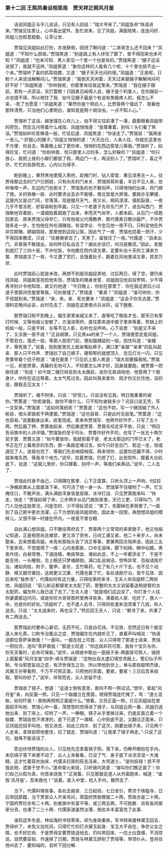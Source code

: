### 第十二回 王熙凤毒设相思局　贾天祥正照风月鉴
----
    





　　话说凤姐正与平儿说话，只见有人回说：“瑞大爷来了。”凤姐急命"快请进来。”贾瑞见往里让，心中喜出望外，急忙进来，见了凤姐，满面陪笑，连连问好．凤姐儿也假意殷勤，让茶让坐．


　　贾瑞见凤姐如此打扮，亦发酥倒，因饧了眼问道：“二哥哥怎么还不回来？"凤姐道：“不知什么原故。”贾瑞笑道：“别是路上有人绊住了脚了，舍不得回来也未可知？"凤姐道：“也未可知．男人家见一个爱一个也是有的。”贾瑞笑道：“嫂子这话说错了，我就不这样。”凤姐笑道：“象你这样的人能有几个呢，十个里也挑不出一个来。”贾瑞听了喜的抓耳挠腮，又道：“嫂子天天也闷的很。”凤姐道：“正是呢，只盼个人来说话解解闷儿。”贾瑞笑道：“我倒天天闲着，天天过来替嫂子解解闲闷可好不好？"凤姐笑道：“你哄我呢，你那里肯往我这里来。”贾瑞道：“我在嫂子跟前，若有一点谎话，天打雷劈！只因素日闻得人说，嫂子是个利害人，在你跟前一点也错不得，所以唬住了我．如今见嫂子最是个有说有笑极疼人的，我怎么不来，-死了也愿意！"凤姐笑道：“果然你是个明白人，比贾蓉两个强远了．我看他那样清秀，只当他们心里明白，谁知竟是两个胡涂虫，一点不知人心。”


　　贾瑞听了这话，越发撞在心坎儿上，由不得又往前凑了一凑，觑着眼看凤姐带的荷包，然后又问带着什么戒指．凤姐悄悄道：“放尊重着，别叫丫头们看了笑话。”贾瑞如听纶音佛语一般，忙往后退．凤姐笑道：“你该走了。”贾瑞说：“我再坐一坐儿。”-好狠心的嫂子。”凤姐又悄悄的道：“大天白日，人来人往，你就在这里也不方便．你且去，等着晚上起了更你来，悄悄的在西边穿堂儿等我。”贾瑞听了，如得珍宝，忙问道：“你别哄我．但只那里人过的多，怎么好躲的？"凤姐道：“你只放心．我把上夜的小厮们都放了假，两边门一关，再没别人了。”贾瑞听了，喜之不尽，忙忙的告辞而去，心内以为得手．


　　盼到晚上，果然黑地里摸入荣府，趁掩门时，钻入穿堂．果见漆黑无一人，往贾母那边去的门户已倒锁，只有向东的门未关．贾瑞侧耳听着，半日不见人来，忽听咯噔一声，东边的门也倒关了．贾瑞急的也不敢则声，只得悄悄的出来，将门撼了撼，关的铁桶一般．此时要求出去亦不能够，南北皆是大房墙，要跳亦无攀援．这屋内又是过门风，空落落，现是腊月天气，夜又长，朔风凛凛，侵肌裂骨，一夜几乎不曾冻死．好容易盼到早晨，只见一个老婆子先将东门开了，进去叫西门．贾瑞瞅他背着脸，一溜烟抱着肩跑了出来，幸而天气尚早，人都未起，从后门一径跑回家去．原来贾瑞父母早亡，只有他祖父代儒教养．那代儒素日教训最严，不许贾瑞多走一步，生怕他在外吃酒赌钱，有误学业．今忽见他一夜不归，只料定他在外非饮即赌，嫖娼宿妓，那里想到这段公案，因此气了一夜．贾瑞也捻着一把汗，少不得回来撒谎，只说：“往舅舅家去了，天黑了，留我住了一夜。”代儒道：“自来出门，非禀我不敢擅出，如何昨日私自去了？据此亦该打，何况是撒谎。”因此，发狠到底打了三四十扳，不许吃饭，令他跪在院内读文章，定要补出十天的工课来方罢．贾瑞直冻了一夜，今又遭了苦打，且饿着肚子，跪着在风地里读文章，其苦万状．


　　此时贾瑞前心犹是未改，再想不到是凤姐捉弄他．过后两日，得了空，便仍来找凤姐．凤姐故意抱怨他失信，贾瑞急的赌身发誓．凤姐因见他自投罗网，少不得再寻别计令他知改，故又约他道：“今日晚上，你别在那里了．你在我这房后小过道子里那间空屋里等我，可别冒撞了。”贾瑞道：“果真？"凤姐道：“谁可哄你，你不信就别来。”贾瑞道：“来，来，来．死也要来！"凤姐道：“这会子你先去罢。”贾瑞料定晚间必妥，此时先去了．凤姐在这里便点兵派将，设下圈套．


　　那贾瑞只盼不到晚上，偏生家里亲戚又来了，直等吃了晚饭才去，那天已有掌灯时候．又等他祖父安歇了，方溜进荣府，直往那夹道中屋子里来等着，热锅上的蚂蚁一般，只是干转．左等不见人影，右听也没声响，心下自思：“别是又不来了，又冻我一夜不成？"正自胡猜，只见黑аа的来了一个人，贾瑞便意定是凤姐，不管皂白，饿虎一般，等那人刚至门前，便如猫捕鼠的一般，抱住叫道：“亲嫂子，等死我了。”说着，抱到屋里炕上就亲嘴扯裤子，满口里"亲娘”“亲爹"的乱叫起来．那人只不作声．贾瑞拉了自己裤子，硬帮帮的就想顶入．忽见灯光一闪，只见贾蔷举着个捻子照道：“谁在屋里？"只见炕上那人笑道：“瑞大叔要臊我呢。”贾瑞一见，却是贾蓉，真臊的无地可入，不知要怎么样才好，回身就要跑，被贾蔷一把揪住道：“别走！如今琏二嫂已经告到太太跟前，说你无故调戏他．他暂用了个脱身计，哄你在这边等着，太太气死过去，因此叫我来拿你．刚才你又拦住他，没的说，跟我去见太太！”


　　贾瑞听了，魂不附体，只说：“好侄儿，只说没有见我，明日我重重的谢你。”贾蔷道：“你若谢我，放你不值什么，只不知你谢我多少？况且口说无凭，写一文契来。”贾瑞道：“这如何落纸呢？"贾蔷道：“这也不妨，写一个赌钱输了外人帐目，借头家银若干两便罢。”贾瑞道：“这也容易．只是此时无纸笔。”贾蔷道：“这也容易。”说罢翻身出来，纸笔现成，拿来命贾瑞写．他两作好作歹，只写了五十两，然后画了押，贾蔷收起来．然后撕逻贾蓉．贾蓉先咬定牙不依，只说：“明日告诉族中的人评评理。”贾瑞急的至于叩头．贾蔷作好作歹的，也写了一张五十两欠契才罢．贾蔷又道：“如今要放你，我就担着不是．老太太那边的门早已关了，老爷正在厅上看南京的东西，那一条路定难过去，如今只好走后门．若这一走，倘或遇见了人，连我也完了．等我们先去哨探哨探，再来领你．这屋你还藏不得，少时就来堆东西．等我寻个地方。”说毕，拉着贾瑞，仍熄了灯，出至院外，摸着大台矶底下，说道：“这窝儿里好，你只蹲着，别哼一声，等我们来再动。”说毕，二人去了．


　　贾瑞此时身不由己，只得蹲在那里．心下正盘算，只听头顶上一声响，б拉拉一净桶尿粪从上面直泼下来，可巧浇了他一身一头．贾瑞掌不住嗳哟了一声，忙又掩住口，不敢声张，满头满脸浑身皆是尿屎，冰冷打战．只见贾蔷跑来叫：“快走，快走！"贾瑞如得了命，三步两步从后门跑到家里，天已三更，只得叫门．开门人见他这般景况，问是怎的．少不得扯谎说：“黑了，失脚掉在茅厕里了。”一面到了自己房中更衣洗濯，心下方想到是凤姐顽他，因此发一回恨，再想想凤姐的模样儿，又恨不得一时搂在怀内，一夜竟不曾合眼．


　　自此满心想凤姐，只不敢往荣府去了．贾蓉两个又常常的来索银子，他又怕祖父知道，正是相思尚且难禁，更又添了债务，日间工课又紧，他二十来岁人，尚未娶亲，迩来想着凤姐，未免有那指头告了消乏等事，更兼两回冻恼奔波，因此三五下里夹攻，不觉就得了一病：心内发膨胀，口中无滋味，脚下如绵，眼中似醋，黑夜作烧，白昼常倦，下溺连精，嗽痰带血．诸如此症，不上一年都添全了．于是不能支持，一头睡倒，合上眼还只梦魂颠倒，满口乱说胡话，惊怖异常．百般请医疗治，诸如肉桂，附子，鳖甲，麦冬，玉竹等药，吃了有几十斤下去，也不见个动静．倏又腊尽春回，这病更又沉重．代儒也着了忙，各处请医疗治，皆不见效．因后来吃"独参汤"，代儒如何有这力量，只得往荣府来寻．王夫人命凤姐秤二两给他，凤姐回说：“前儿新近都替老太太配了药，那整的太太又说留着送杨提督的太太配药，偏生昨儿我已送了去了。”王夫人道：“就是咱们这边没了，你打发个人往你婆婆那边问问，或是你珍大哥哥那府里再寻些来，凑着给人家．吃好了，救人一命，也是你的好处。”凤姐听了，也不遣人去寻，只得将些渣末泡须凑了几钱，命人送去，只说：“太太送来的，再也没了。”然后回王夫人，只说：“都寻了来，共凑了有二两送去。”


　　那贾瑞此时要命心甚切，无药不吃，只是白花钱，不见效．忽然这日有个跛足道人来化斋，口称专治冤业之症．贾瑞偏生在内就听见了，直着声叫喊说：“快请进那位菩萨来救我！"一面叫，一面在枕上叩首．众人只得带了那道士进来．贾瑞一把拉住，连叫"菩萨救我！"那道士叹道：“你这病非药可医．我有个宝贝与你，你天天看时，此命可保矣。”说毕，从褡裢中取出一面镜子来-两面皆可照人，镜把上面錾着"风月宝鉴"四字-递与贾瑞道：“这物出自太虚幻境空灵殿上，警幻仙子所制，专治邪思妄动之症，有济世保生之功．所以带他到世上，单与那些聪明杰俊，风雅王孙等看照．千万不可照正面，只照他的背面，要紧，要紧！三日后吾来收取，管叫你好了。”说毕，佯常而去，众人苦留不住．


　　贾瑞收了镜子，想道：“这道士倒有意思，我何不照一照试试。”想毕，拿起"风月鉴"来，向反面一照，只见一个骷髅立在里面，唬得贾瑞连忙掩了，骂：“道士混帐，如何吓我！-我倒再照照正面是什么。”想着，又将正面一照，只见凤姐站在里面招手叫他．贾瑞心中一喜，荡悠悠的觉得进了镜子，与凤姐云雨一番，凤姐仍送他出来．到了床上，哎哟了一声，一睁眼，镜子从手里掉过来，仍是反面立着一个骷髅．贾瑞自觉汗津津的，底下已遗了一滩精．心中到底不足，又翻过正面来，只见凤姐还招手叫他，他又进去．如此三四次．到了这次，刚要出镜子来，只见两个人走来，拿铁锁把他套住，拉了就走．贾瑞叫道：“让我拿了镜子再走。”-只说了这句，就再不能说话了．


　　旁边伏侍贾瑞的众人，只见他先还拿着镜子照，落下来，仍睁开眼拾在手内，末后镜子落下来便不动了．众人上来看看，已没了气．身子底下冰凉渍湿一大滩精，这才忙着穿衣抬床．代儒夫妇哭的死去活来，大骂道士，"是何妖镜！若不早毁此物，遗害于世不小。”遂命架火来烧，只听镜内哭道：“谁叫你们瞧正面了！你们自己以假为真，何苦来烧我？"正哭着，只见那跛足道人从外面跑来，喊道：“谁毁`风月鉴'，吾来救也！"说着，直入中堂，抢入手内，飘然去了．


　　当下，代儒料理丧事，各处去报丧．三日起经，七日发引，寄灵于铁槛寺，日后带回原籍．当下贾家众人齐来吊问，荣国府贾赦赠银二十两，贾政亦是二十两，宁国府贾珍亦有二十两，别者族中贫富不等，或三两五两，不可胜数．另有各同窗家分资，也凑了二三十两．代儒家道虽然淡薄，倒也丰丰富富完了此事．


　　谁知这年冬底，林如海的书信寄来，却为身染重疾，写书特来接林黛玉回去．贾母听了，未免又加忧闷，只得忙忙的打点黛玉起身．宝玉大不自在，争奈父女之情，也不好拦劝．于是贾母定要贾琏送他去，仍叫带回来．一应土仪盘缠，不消烦说，自然要妥贴．作速择了日期，贾琏与林黛玉辞别了贾母等，带领仆从，登舟往扬州去了．要知端的，且听下回分解．